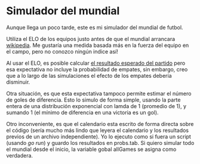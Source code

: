 # Simulador del mundial

Aunque llega un poco tarde,
este es mi simulador del mundial de futbol.

Utiliza el ELO de los equipos
justo antes de que el mundial arrancara
[wikipedia](https://en.wikipedia.org/wiki/World_Football_Elo_Ratings#Elo_Ratings_before_each_World_Championship).
Me gustaría una medida basada más
en la fuerza del equipo en el campo,
pero no conozco ningún indice así!

Al usar el ELO,
es posible calcular
[el resultado esperado del partido](https://en.wikipedia.org/wiki/World_Football_Elo_Ratings#Expected_result_of_match)
pero esa expectativa no incluye
la probabilidad de empates,
sin embargo,
creo que a lo largo de las simulaciones
el efecto de los empates debería disminuir.

Otra situación,
es que esta expectativa
tampoco permite estimar el número
de goles de diferencia.
Esto lo simulo de forma simple,
usando la parte entera
de una distribución exponencial
con lamda de 1
(promedio de 1),
y sumando 1
(el mínimo de diferencia en una victoria es un gol).

Otro inconveniente,
es que el calendario esta escrito
de forma directa sobre el código
(sería mucho más lindo que leyera
el calendario y los resultados previos
de un archivo independiente).
Yo lo ejecuto como si fuera un script
(usando *go run*)
y guardo los resultados en probs.tab.
Si quiero simular todo el mundial
desde el inicio,
la variable gobal allGames
se asigna como verdadera.
